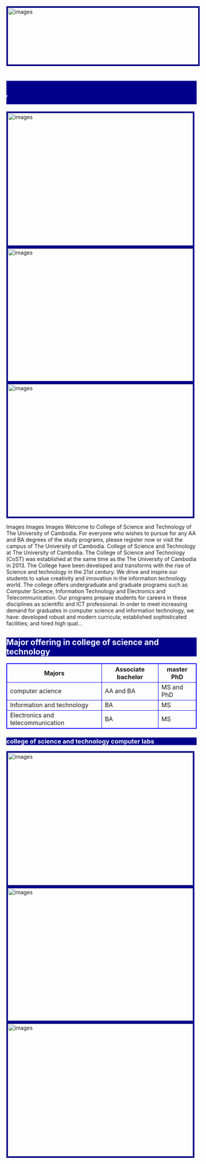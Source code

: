 <!DOCTYPE html>
<html>
<head>
  <title>college CoST</title>
<meta http-equiv="CONTENT-TYPE" content="text/html; charset=UTF-8">
<meta name="viewport" content="width=device-width; initial-scrale=1.0" >
<link rel="icon" type="x-icon" href="uc.png">
<link rel="stylesheet" href="styles.css">
<style>
img {
    border:4px solid darkblue;
}
</style>
</head>
<body>
<img src="banner.jpg" alt="images" style="width:1490px; height:150px;">
  <h1 style="color:white;background-color:darkblue;"><marquee behavior="scroll" direction="right" scrollamount="8"><img src="cost.jpg" alt="images" style="width:130px;height:50px;">សូមស្វាគមន៍!🌺 Welcome 💐 college science and technology </marquee>
</h1>
<img src="1.jpg" alt="images" style="width:490px;height:350px;">
<img src="2.jpg" alt="images" style="width:490px;height:350px;">
<img src="3.jpg" alt="images" style="width:490px;height:350px;">
<p>Images Images Images
Welcome to College of Science and Technology of The University of Cambodia. For everyone who wishes to pursue for any AA and BA degrees of the study programs, please register now or visit the campus of The University of Cambodia. College of Science and Technology at The University of Cambodia. The College of Science and Technology (CoST) was established at the same time as the The University of Cambodia in 2013. The College have been developed and transforms with the rise of Science and technology in the 21st century. We drive and inspire our students to value creativity and innovation in the information technology world. The college offers undergraduate and graduate programs such as Computer Science, Information Technology and Electronics and Telecommunication. Our programs prepare students for careers in these disciplines as scientific and ICT professional. In order to meet increasing demand for graduates in computer science and information technology, we have: developed robust and modern curricula; established sophisticated facilities; and hired high qual...</p>
<h2 style="color:white;background-color:darkblue">Major offering in college of science and technology</h2>
</body>
<head>
  <style>
  table,
  th,
  td {
    border: 1px solid blue;
  }
  </style>
</head>
<table>
  <tr>
    <th>Majors</th>
    <th>Associate bachelor</th>
    <th>master PhD</th>
  </tr>
  <tr>
    <td>computer acience </td>
    <td>AA and BA</td>
    <td>MS and PhD</td>
  </tr>
  <tr>
    <td>Information and technology </td>
    <td>BA</td>
    <td>MS</td>
  </tr>
  <tr>
    <td>Electronics and telecommunication</td>
    <td>BA</td>
    <td>MS</td>
  </tr>
</table>
<h3 style="color:white;background-color:darkblue;">college of science and technology computer labs</h3>
<img src="graphic.jpg" alt="images" style="width:490px;height:350px;">
<img src="IT-center.jpg" alt="images" style="width:490px;height:350px;">
<img src="Networking.jpg" alt="images" style="width:490px;height:350px;">
</html>
